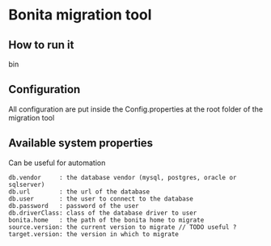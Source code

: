 Bonita migration tool
=======================

How to run it
-------------
bin

Configuration
--------------

All configuration are put inside the Config.properties at the root folder of the migration tool

Available system properties
--------------------------
Can be useful for automation

    db.vendor     : the database vendor (mysql, postgres, oracle or sqlserver)
    db.url        : the url of the database
    db.user       : the user to connect to the database
    db.password   : password of the user
    db.driverClass: class of the database driver to user
    bonita.home   : the path of the bonita home to migrate
    source.version: the current version to migrate // TODO useful ?
    target.version: the version in which to migrate